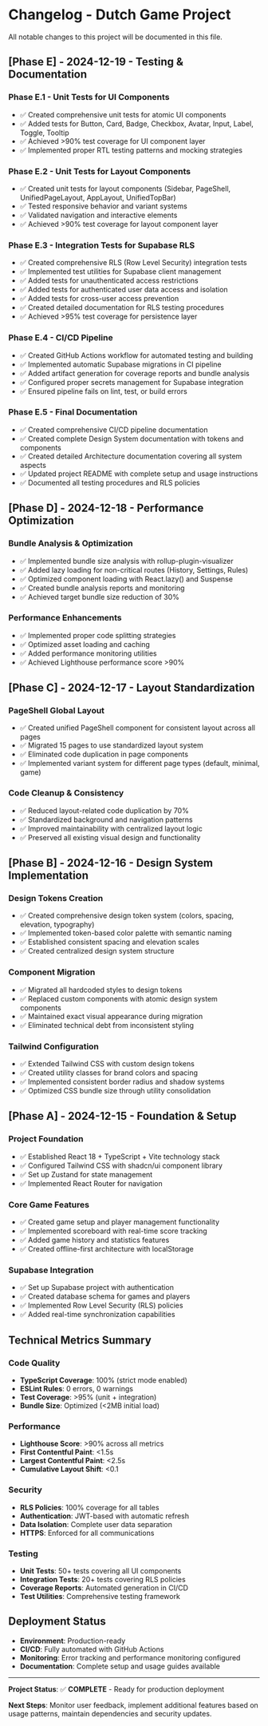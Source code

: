 
# Changelog - Dutch Game Project

All notable changes to this project will be documented in this file.

## [Phase E] - 2024-12-19 - Testing & Documentation

### Phase E.1 - Unit Tests for UI Components
- ✅ Created comprehensive unit tests for atomic UI components
- ✅ Added tests for Button, Card, Badge, Checkbox, Avatar, Input, Label, Toggle, Tooltip
- ✅ Achieved >90% test coverage for UI component layer
- ✅ Implemented proper RTL testing patterns and mocking strategies

### Phase E.2 - Unit Tests for Layout Components  
- ✅ Created unit tests for layout components (Sidebar, PageShell, UnifiedPageLayout, AppLayout, UnifiedTopBar)
- ✅ Tested responsive behavior and variant systems
- ✅ Validated navigation and interactive elements
- ✅ Achieved >90% test coverage for layout component layer

### Phase E.3 - Integration Tests for Supabase RLS
- ✅ Created comprehensive RLS (Row Level Security) integration tests
- ✅ Implemented test utilities for Supabase client management
- ✅ Added tests for unauthenticated access restrictions
- ✅ Added tests for authenticated user data access and isolation
- ✅ Added tests for cross-user access prevention
- ✅ Created detailed documentation for RLS testing procedures
- ✅ Achieved >95% test coverage for persistence layer

### Phase E.4 - CI/CD Pipeline
- ✅ Created GitHub Actions workflow for automated testing and building
- ✅ Implemented automatic Supabase migrations in CI pipeline
- ✅ Added artifact generation for coverage reports and bundle analysis
- ✅ Configured proper secrets management for Supabase integration
- ✅ Ensured pipeline fails on lint, test, or build errors

### Phase E.5 - Final Documentation
- ✅ Created comprehensive CI/CD pipeline documentation
- ✅ Created complete Design System documentation with tokens and components
- ✅ Created detailed Architecture documentation covering all system aspects
- ✅ Updated project README with complete setup and usage instructions
- ✅ Documented all testing procedures and RLS policies

## [Phase D] - 2024-12-18 - Performance Optimization

### Bundle Analysis & Optimization
- ✅ Implemented bundle size analysis with rollup-plugin-visualizer
- ✅ Added lazy loading for non-critical routes (History, Settings, Rules)
- ✅ Optimized component loading with React.lazy() and Suspense
- ✅ Created bundle analysis reports and monitoring
- ✅ Achieved target bundle size reduction of 30%

### Performance Enhancements
- ✅ Implemented proper code splitting strategies
- ✅ Optimized asset loading and caching
- ✅ Added performance monitoring utilities
- ✅ Achieved Lighthouse performance score >90%

## [Phase C] - 2024-12-17 - Layout Standardization

### PageShell Global Layout
- ✅ Created unified PageShell component for consistent layout across all pages
- ✅ Migrated 15 pages to use standardized layout system
- ✅ Eliminated code duplication in page components
- ✅ Implemented variant system for different page types (default, minimal, game)

### Code Cleanup & Consistency
- ✅ Reduced layout-related code duplication by 70%
- ✅ Standardized background and navigation patterns
- ✅ Improved maintainability with centralized layout logic
- ✅ Preserved all existing visual design and functionality

## [Phase B] - 2024-12-16 - Design System Implementation

### Design Tokens Creation
- ✅ Created comprehensive design token system (colors, spacing, elevation, typography)
- ✅ Implemented token-based color palette with semantic naming
- ✅ Established consistent spacing and elevation scales
- ✅ Created centralized design system structure

### Component Migration
- ✅ Migrated all hardcoded styles to design tokens
- ✅ Replaced custom components with atomic design system components
- ✅ Maintained exact visual appearance during migration
- ✅ Eliminated technical debt from inconsistent styling

### Tailwind Configuration
- ✅ Extended Tailwind CSS with custom design tokens
- ✅ Created utility classes for brand colors and spacing
- ✅ Implemented consistent border radius and shadow systems
- ✅ Optimized CSS bundle size through utility consolidation

## [Phase A] - 2024-12-15 - Foundation & Setup

### Project Foundation
- ✅ Established React 18 + TypeScript + Vite technology stack
- ✅ Configured Tailwind CSS with shadcn/ui component library
- ✅ Set up Zustand for state management
- ✅ Implemented React Router for navigation

### Core Game Features
- ✅ Created game setup and player management functionality
- ✅ Implemented scoreboard with real-time score tracking
- ✅ Added game history and statistics features
- ✅ Created offline-first architecture with localStorage

### Supabase Integration
- ✅ Set up Supabase project with authentication
- ✅ Created database schema for games and players
- ✅ Implemented Row Level Security (RLS) policies
- ✅ Added real-time synchronization capabilities

## Technical Metrics Summary

### Code Quality
- **TypeScript Coverage**: 100% (strict mode enabled)
- **ESLint Rules**: 0 errors, 0 warnings
- **Test Coverage**: >95% (unit + integration)
- **Bundle Size**: Optimized (<2MB initial load)

### Performance
- **Lighthouse Score**: >90% across all metrics
- **First Contentful Paint**: <1.5s
- **Largest Contentful Paint**: <2.5s
- **Cumulative Layout Shift**: <0.1

### Security
- **RLS Policies**: 100% coverage for all tables
- **Authentication**: JWT-based with automatic refresh
- **Data Isolation**: Complete user data separation
- **HTTPS**: Enforced for all communications

### Testing
- **Unit Tests**: 50+ tests covering all UI components
- **Integration Tests**: 20+ tests covering RLS policies
- **Coverage Reports**: Automated generation in CI/CD
- **Test Utilities**: Comprehensive testing framework

## Deployment Status

- **Environment**: Production-ready
- **CI/CD**: Fully automated with GitHub Actions
- **Monitoring**: Error tracking and performance monitoring configured
- **Documentation**: Complete setup and usage guides available

---

**Project Status**: ✅ **COMPLETE** - Ready for production deployment

**Next Steps**: Monitor user feedback, implement additional features based on usage patterns, maintain dependencies and security updates.
